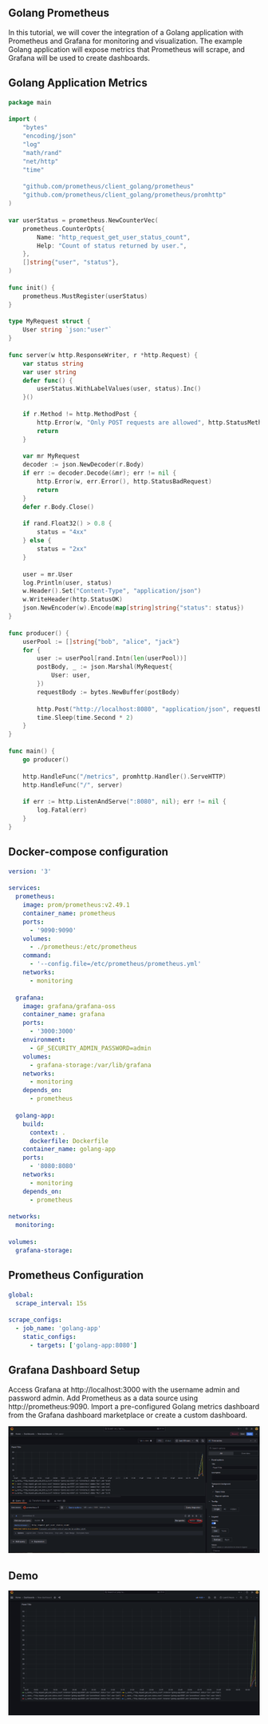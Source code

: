 ## Golang Prometheus

In this tutorial, we will cover the integration of a Golang application with Prometheus and Grafana for monitoring and visualization. The example Golang application will expose metrics that Prometheus will scrape, and Grafana will be used to create dashboards.

## Golang Application Metrics

```go
package main

import (
	"bytes"
	"encoding/json"
	"log"
	"math/rand"
	"net/http"
	"time"

	"github.com/prometheus/client_golang/prometheus"
	"github.com/prometheus/client_golang/prometheus/promhttp"
)

var userStatus = prometheus.NewCounterVec(
	prometheus.CounterOpts{
		Name: "http_request_get_user_status_count",
		Help: "Count of status returned by user.",
	},
	[]string{"user", "status"},
)

func init() {
	prometheus.MustRegister(userStatus)
}

type MyRequest struct {
	User string `json:"user"`
}

func server(w http.ResponseWriter, r *http.Request) {
	var status string
	var user string
	defer func() {
		userStatus.WithLabelValues(user, status).Inc()
	}()

	if r.Method != http.MethodPost {
		http.Error(w, "Only POST requests are allowed", http.StatusMethodNotAllowed)
		return
	}

	var mr MyRequest
	decoder := json.NewDecoder(r.Body)
	if err := decoder.Decode(&mr); err != nil {
		http.Error(w, err.Error(), http.StatusBadRequest)
		return
	}
	defer r.Body.Close()

	if rand.Float32() > 0.8 {
		status = "4xx"
	} else {
		status = "2xx"
	}

	user = mr.User
	log.Println(user, status)
	w.Header().Set("Content-Type", "application/json")
	w.WriteHeader(http.StatusOK)
	json.NewEncoder(w).Encode(map[string]string{"status": status})
}

func producer() {
	userPool := []string{"bob", "alice", "jack"}
	for {
		user := userPool[rand.Intn(len(userPool))]
		postBody, _ := json.Marshal(MyRequest{
			User: user,
		})
		requestBody := bytes.NewBuffer(postBody)

		http.Post("http://localhost:8080", "application/json", requestBody)
		time.Sleep(time.Second * 2)
	}
}

func main() {
	go producer()

	http.HandleFunc("/metrics", promhttp.Handler().ServeHTTP)
	http.HandleFunc("/", server)

	if err := http.ListenAndServe(":8080", nil); err != nil {
		log.Fatal(err)
	}
}


```

## Docker-compose configuration

```yaml
version: '3'

services:
  prometheus:
    image: prom/prometheus:v2.49.1
    container_name: prometheus
    ports:
      - '9090:9090'
    volumes:
      - ./prometheus:/etc/prometheus
    command:
      - '--config.file=/etc/prometheus/prometheus.yml'
    networks:
      - monitoring

  grafana:
    image: grafana/grafana-oss
    container_name: grafana
    ports:
      - '3000:3000'
    environment:
      - GF_SECURITY_ADMIN_PASSWORD=admin
    volumes:
      - grafana-storage:/var/lib/grafana
    networks:
      - monitoring
    depends_on:
      - prometheus

  golang-app:
    build:
      context: .
      dockerfile: Dockerfile
    container_name: golang-app
    ports:
      - '8080:8080'
    networks:
      - monitoring
    depends_on:
      - prometheus

networks:
  monitoring:

volumes:
  grafana-storage:
```

## Prometheus Configuration

```yaml
global:
  scrape_interval: 15s

scrape_configs:
  - job_name: 'golang-app'
    static_configs:
      - targets: ['golang-app:8080']
```

## Grafana Dashboard Setup

Access Grafana at http://localhost:3000 with the username admin and password admin.
Add Prometheus as a data source using http://prometheus:9090.
Import a pre-configured Golang metrics dashboard from the Grafana dashboard marketplace or create a custom dashboard.

![Alt text](/images/grafana.png)

## Demo

![Demo](/images/image.png)
